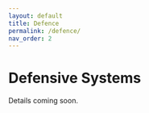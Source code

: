 ```yaml
---
layout: default
title: Defence
permalink: /defence/
nav_order: 2
---
```


# Defensive Systems

Details coming soon.